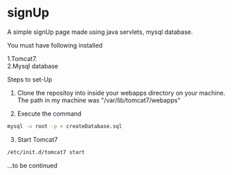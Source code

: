 # signUp
A simple signUp page made using java servlets, mysql database.

You must have following installed

1.Tomcat7. <br />
2.Mysql database 


Steps to set-Up

1. Clone the repositoy into inside your webapps directory on your machine. The path in my machine was "/var/lib/tomcat7/webapps"

2. Execute the command
```bash
mysql -u root -p < createDatabase.sql
```
3. Start Tomcat7
```bash
/etc/init.d/tomcat7 start
```
...to be continued